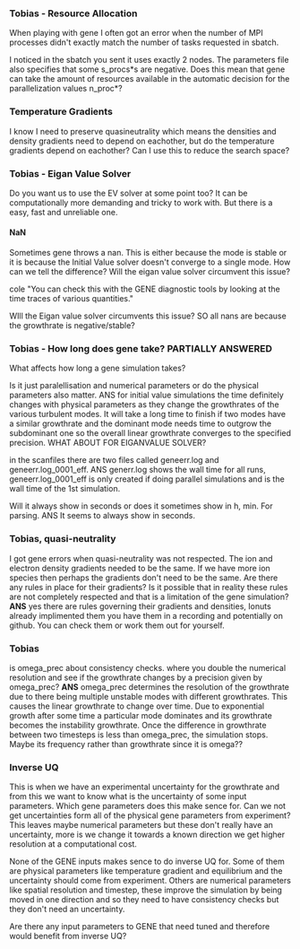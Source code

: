 ### Tobias - Resource Allocation
When playing with gene I often got an error when the number of MPI processes didn't exactly match the number of tasks requested in sbatch.

I noticed in the sbatch you sent it uses exactly 2 nodes. The parameters file also specifies that some s_procs\*s are negative. Does this mean that gene can take the amount of resources available in the automatic decision for the parallelization values n_proc\*? 

### Temperature Gradients
I know I need to preserve quasineutrality which means the densities and density gradients need to depend on eachother, but do the temperature gradients depend on eachother? Can I use this to reduce the search space?

### Tobias - Eigan Value Solver

Do you want us to use the EV solver at some point too? It can be computationally more demanding and tricky to work with. But there is a easy, fast and unreliable one. 

#### NaN
Sometimes gene throws a nan. This is either because the mode is stable or it is because the Initial Value solver doesn't converge to a single mode. How can we tell the difference? Will the eigan value solver circumvent this issue?

cole "You can check this with the GENE diagnostic tools by looking at the time traces of various quantities."

WIll the Eigan value solver circumvents this issue? SO all nans are because the growthrate is negative/stable?

### Tobias - How long does gene take? PARTIALLY ANSWERED
What affects how long a gene simulation takes?

Is it just paralellisation and numerical parameters or do the physical parameters also matter. ANS for initial value simulations the time definitely changes with physical parameters as they change the growthrates of the various turbulent modes. It will take a long time to finish if two modes have a similar growthrate and the dominant mode needs time to outgrow the subdominant one so the overall linear growthrate converges to the specified precision. WHAT ABOUT FOR EIGANVALUE SOLVER?

in the scanfiles there are two files called geneerr.log and geneerr.log_0001_eff. ANS generr.log shows the wall time for all runs, geneerr.log_0001_eff is only created if doing parallel simulations and is the wall time of the 1st simulation. 

Will it always show in seconds or does it sometimes show in h, min. For parsing. ANS It seems to always show in seconds.

### Tobias, quasi-neutrality
I got gene errors when quasi-neutrality was not respected. The ion and electron density gradients needed to be the same.  If we have more ion species then perhaps the gradients don't need to be the same. Are there any rules in place for their gradients? Is it possible that in reality these rules are not completely respected and that is a limitation of the gene simulation? 
	**ANS** yes there are rules governing their gradients and densities, Ionuts already implimented them you have them in a recording and potentially on github. You can check them or work them out for yourself. 

### Tobias
is omega_prec about consistency checks. where you double the numerical resolution and see if the growthrate changes by a precision given by omega_prec? 
	**ANS** omega_prec determines the resolution of the growthrate due to there being multiple unstable modes with different growthrates. This causes the linear growthrate to change over time. Due to exponential growth after some time a particular mode dominates and its growthrate becomes the instability growthrate. Once the difference in growthrate between two timesteps is less than omega_prec, the simulation stops. Maybe its frequency rather than growthrate since it is omega??

### Inverse UQ

This is when we have an experimental uncertainty for the growthrate and from this we want to know what is the uncertainty of some input parameters. Which gene parameters does this make sence for. Can we not get uncertainties form all of the physical gene parameters from experiment? This leaves maybe numerical parameters but these don't really have an uncertainty, more is we change it towards a known direction we get higher resolution at a computational cost. 

None of the GENE inputs makes sence to do inverse UQ for. Some of them are physical parameters like temperature gradient and equilibrium and the uncertainty should come from experiment. Others are numerical parameters like spatial resolution and timestep, these improve the simulation by being moved in one direction and so they need to have consistency checks but they don't need an uncertainty. 

Are there any input parameters to GENE that need tuned and therefore would benefit from inverse UQ? 
